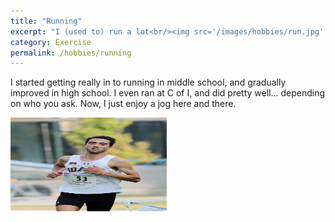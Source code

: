 ```yaml
---
title: "Running"
excerpt: "I (used to) run a lot<br/><img src='/images/hobbies/run.jpg' width='250' height='150'><br/>"
category: Exercise
permalink: /hobbies/running
---
```


I started getting really in to running in middle school, and gradually improved in high school.
I even ran at C of I, and did pretty well... depending on who you ask. Now, I just enjoy a jog here and there.


<img src='/images/hobbies/run.jpg' width='250' height='150'>
